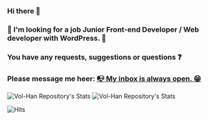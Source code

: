 ### Hi there 👋

### :eyes: I'm looking for a job Junior Front-end Developer / Web developer with WordPress. 🤔

### You have any requests, suggestions or questions :question: 

### Please message me heer: <a href="mailto:v.m.hannibal@gmail.com" title="Write me">:mailbox_with_no_mail: My inbox is always open. :grin:</a>



![Vol-Han Repository's Stats](https://github-readme-stats.vercel.app/api/top-langs/?username=Vol-Han&theme=gray-green)
![Vol-Han Repository's Stats](https://github-readme-stats.vercel.app/api?username=Vol-Han&show_icons=true)
<!-- ### 😂 Here is a random joke :smirk:
![Jokes Card](https://readme-jokes.vercel.app/api) -->
![Hits](https://hitcounter.pythonanywhere.com/count/tag.svg?url=https://github.com/Vol-Han/Vol-Han)

